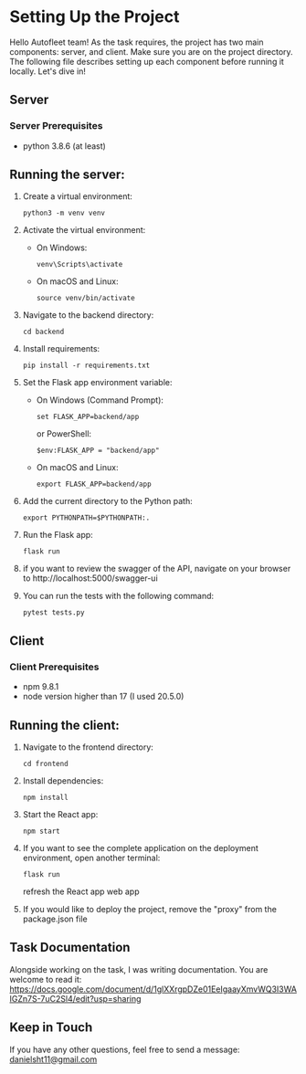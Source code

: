 # Setting Up the Project

Hello Autofleet team!
As the task requires, the project has two main components: server, and client.
Make sure you are on the project directory.
The following file describes setting up each component before running it locally. Let's dive in!

## Server

### Server Prerequisites
- python 3.8.6 (at least)

## Running the server:
1. Create a virtual environment:
   ```
   python3 -m venv venv
   ```

2. Activate the virtual environment:
   - On Windows:
     ```
     venv\Scripts\activate
     ```
   - On macOS and Linux:
     ```
     source venv/bin/activate
     ```

3. Navigate to the backend directory:
    ```
   cd backend
   ```
   
4. Install requirements:
   ```
   pip install -r requirements.txt
   ```

5. Set the Flask app environment variable:
   - On Windows (Command Prompt):
     ```
     set FLASK_APP=backend/app
     ```
     or PowerShell:
     ```
     $env:FLASK_APP = "backend/app"
     ```
   - On macOS and Linux:
     ```
     export FLASK_APP=backend/app
     ```

6. Add the current directory to the Python path:
    ```
    export PYTHONPATH=$PYTHONPATH:.
   ```
   
7. Run the Flask app:
    ```
    flask run
   ```
8. if you want to review the swagger of the API, navigate on your browser to  http://localhost:5000/swagger-ui 

9. You can run the tests with the following command:
    ```
    pytest tests.py
   ```

## Client

### Client Prerequisites
- npm 9.8.1
- node version higher than 17 (I used 20.5.0)

## Running the client:

1. Navigate to the frontend directory:
    ```
   cd frontend
   ```
2. Install dependencies:
    ```
   npm install
   ```
 
3. Start the React app:
    ```
   npm start
   ```

4. If you want to see the complete application on the deployment environment, open another terminal:
    ```
   flask run
   ```
   refresh the React app web app

5. If you would like to deploy the project, remove the "proxy" from the package.json file


## Task Documentation
Alongside working on the task, I was writing documentation. You are welcome to read it: https://docs.google.com/document/d/1glXXrgpDZe01EeIgaayXmvWQ3I3WAIGZn7S-7uC2Sl4/edit?usp=sharing

## Keep in Touch
If you have any other questions, feel free to send a message: danielsht11@gmail.com
